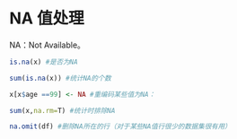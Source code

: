 # NA 值处理

NA：Not Available。

```r
is.na(x) #是否为NA

sum(is.na(x)) #统计NA的个数

x[x$age ==99] <- NA #重编码某些值为NA：

sum(x,na.rm=T) #统计时排除NA

na.omit(df) #删除NA所在的行（对于某些NA值行很少的数据集很有用）
```